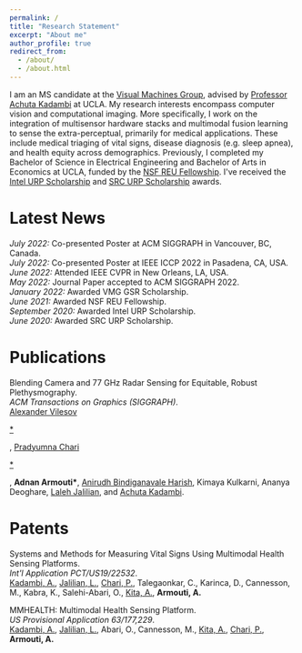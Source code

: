 ```yaml
---
permalink: /
title: "Research Statement"
excerpt: "About me"
author_profile: true
redirect_from: 
  - /about/
  - /about.html
---
```


I am an MS candidate at the [Visual Machines Group](https://visual.ee.ucla.edu/), advised by [Professor Achuta Kadambi](https://www.ee.ucla.edu/achuta-kadambi/) at UCLA. My research interests encompass computer vision and computational imaging. More specifically, I work on the integration of multisensor hardware stacks and multimodal fusion learning to sense the extra-perceptual, primarily for medical applications. These include medical triaging of vital signs, disease diagnosis (e.g. sleep apnea), and health equity across demographics. Previously, I completed my Bachelor of Science in Electrical Engineering and Bachelor of Arts in Economics at UCLA, funded by the [NSF REU Fellowship](https://www.nsf.gov/crssprgm/reu/). I've received the [Intel URP Scholarship](https://www.intel.com/content/www/us/en/diversity/scholars-program-scholarships.html) and [SRC URP Scholarship](https://www.intel.com/content/www/us/en/diversity/scholars-program-scholarships.html) awards.

Latest News
======
<em>July 2022:</em> Co-presented Poster at ACM SIGGRAPH in Vancouver, BC, Canada.\
<em>July 2022:</em> Co-presented Poster at IEEE ICCP 2022 in Pasadena, CA, USA.\
<em>June 2022:</em> Attended IEEE CVPR in New Orleans, LA, USA.\
<em>May 2022:</em> Journal Paper accepted to ACM SIGGRAPH 2022.\
<em>January 2022:</em> Awarded VMG GSR Scholarship.\
<em>June 2021:</em> Awarded NSF REU Fellowship.\
<em>September 2020:</em> Awarded Intel URP Scholarship.\
<em>June 2020:</em> Awarded SRC URP Scholarship.

Publications
======
Blending Camera and 77 GHz Radar Sensing for Equitable, Robust Plethysmography.
<br />
<i>ACM Transactions on Graphics (SIGGRAPH)</i>.
<br />
[Alexander Vilesov<p>*</p>](https://asvilesov.github.io/), [Pradyumna Chari<p>*</p>](https://pradyumnachari.github.io/), <b>Adnan Armouti*</b>, [Anirudh Bindiganavale Harish](https://anirudh0707.github.io/), Kimaya Kulkarni, Ananya Deoghare, [Laleh Jalilian](https://www.uclahealth.org/providers/laleh-jalilian), and [Achuta Kadambi](https://www.ee.ucla.edu/achuta-kadambi/).

Patents
======
Systems and Methods for Measuring Vital Signs Using Multimodal Health Sensing Platforms.
<br />
<i>Int'l Application PCT/US19/22532</i>.
<br />
[Kadambi, A.](https://www.ee.ucla.edu/achuta-kadambi/), [Jalilian, L.](https://www.uclahealth.org/providers/laleh-jalilian), [Chari, P.](https://pradyumnachari.github.io/), Talegaonkar, C., Karinca, D., Cannesson, M., Kabra, K., Salehi-Abari, O., [Kita, A.](https://biodesign.ucla.edu/accelerator21-bio-ashley-kita/), <b>Armouti, A.</b>

MMHEALTH: Multimodal Health Sensing Platform.
<br />
<i>US Provisional Application 63/177,229</i>.
<br />
[Kadambi, A.](https://www.ee.ucla.edu/achuta-kadambi/), [Jalilian, L.](https://www.uclahealth.org/providers/laleh-jalilian), Abari, O., Cannesson, M., [Kita, A.](https://biodesign.ucla.edu/accelerator21-bio-ashley-kita/), [Chari, P.](https://pradyumnachari.github.io/), <b>Armouti, A.</b>
